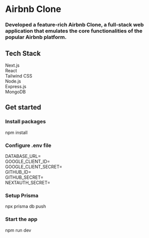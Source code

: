 # Airbnb Clone

### Developed a feature-rich Airbnb Clone, a full-stack web application that emulates the core functionalities of the popular Airbnb platform. 

## Tech Stack

Next.js<br/> React<br/> Tailwind CSS<br/>
Node.js<br/> Express.js<br/>
MongoDB<br/>

## Get started

### Install packages
npm install

### Configure .env file
DATABASE_URL=<br/>
GOOGLE_CLIENT_ID=<br/>
GOOGLE_CLIENT_SECRET=<br/>
GITHUB_ID=<br/>
GITHUB_SECRET=<br/>
NEXTAUTH_SECRET=

### Setup Prisma
npx prisma db push

### Start the app
npm run dev

